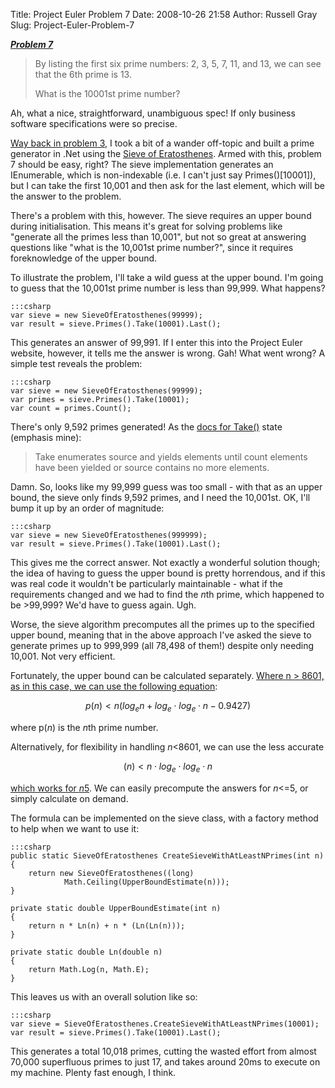 Title: Project Euler Problem 7
Date: 2008-10-26 21:58
Author: Russell Gray
Slug: Project-Euler-Problem-7

***[Problem 7][1]***

> By listing the first six prime numbers: 2, 3, 5, 7, 11, and 13, we can
> see that the 6th prime is 13.
>
> What is the 10001st prime number?

Ah, what a nice, straightforward, unambiguous spec! If only business software
specifications were so precise.

[Way back in problem 3][2], I took a bit
of a wander off-topic and built a prime generator in .Net using the [Sieve of
Eratosthenes][3]. Armed with
this, problem 7 should be easy, right? The sieve implementation generates an
IEnumerable<long>, which is non-indexable (i.e. I can't just say
Primes()[10001]), but I can take the first 10,001 and then ask for the last
element, which will be the answer to the problem.

There's a problem with this, however. The sieve requires an upper bound during
initialisation. This means it's great for solving problems like "generate all
the primes less than 10,001", but not so great at answering questions like
"what is the 10,001st prime number?", since it requires foreknowledge of the
upper bound.

To illustrate the problem, I'll take a wild guess at the upper bound.
I'm going to guess that the 10,001st prime number is less than 99,999.
What happens?

    :::csharp
    var sieve = new SieveOfEratosthenes(99999);
    var result = sieve.Primes().Take(10001).Last();

This generates an answer of 99,991. If I enter this into the Project Euler
website, however, it tells me the answer is wrong. Gah! What went wrong? A
simple test reveals the problem:

    :::csharp
    var sieve = new SieveOfEratosthenes(99999);
    var primes = sieve.Primes().Take(10001);
    var count = primes.Count();

There's only 9,592 primes generated! As the [docs for
Take()][4] state (emphasis
mine):

> Take<TSource> enumerates source and yields elements until count elements have been yielded or source contains no more elements.

Damn. So, looks like my 99,999 guess was too small - with that as an upper
bound, the sieve only finds 9,592 primes, and I need the 10,001st. OK, I'll
bump it up by an order of magnitude:

    :::csharp
    var sieve = new SieveOfEratosthenes(999999);
    var result = sieve.Primes().Take(10001).Last();

This gives me the correct answer. Not exactly a wonderful solution though; the
idea of having to guess the upper bound is pretty horrendous, and if this was
real code it wouldn't be particularly maintainable - what if the requirements
changed and we had to find the *n*th prime, which happened to be >99,999? We'd
have to guess again. Ugh.

Worse, the sieve algorithm precomputes all the primes up to the specified
upper bound, meaning that in the above approach I've asked the sieve to
generate primes up to 999,999 (all 78,498 of them!) despite only needing
10,001. Not very efficient.

Fortunately, the upper bound can be calculated separately. [Where n > 8601, as
in this case, we can use the following
equation][5]:

$$p(n) < n (log_e n + log_e \cdot log_e \cdot n - 0.9427)$$

where p(*n*) is the *n*th prime number.

Alternatively, for flexibility in handling *n*<8601, we can use the less
accurate

$$(n) < n \cdot log_e \cdot log_e \cdot n$$

[which works for
*n*5][6].
We can easily precompute the answers for *n*<=5, or simply calculate on
demand.

The formula can be implemented on the sieve class, with a factory method
to help when we want to use it:

    :::csharp
    public static SieveOfEratosthenes CreateSieveWithAtLeastNPrimes(int n)
    {
        return new SieveOfEratosthenes((long)
                Math.Ceiling(UpperBoundEstimate(n)));
    }

    private static double UpperBoundEstimate(int n)
    {
        return n * Ln(n) + n * (Ln(Ln(n)));
    }

    private static double Ln(double n)
    {
        return Math.Log(n, Math.E);
    }

This leaves us with an overall solution like so:

    :::csharp
    var sieve = SieveOfEratosthenes.CreateSieveWithAtLeastNPrimes(10001);
    var result = sieve.Primes().Take(10001).Last();

This generates a total 10,018 primes, cutting the wasted effort from almost
70,000 superfluous primes to just 17, and takes around 20ms to execute on my
machine. Plenty fast enough, I think.


[1]: http://projecteuler.net/index.php?section=problems&id=7
[2]: {filename}/projecteuler/Project-Euler-Problem-3.md
[3]: http://en.wikipedia.org/wiki/Sieve_of_eratosthenes
[4]: http://msdn.microsoft.com/en-us/library/bb503062.aspx
[5]: http://primes.utm.edu/howmany.shtml
[6]: http://en.wikipedia.org/wiki/Prime_number_theorem#Approximations_for_the_nth_prime_number